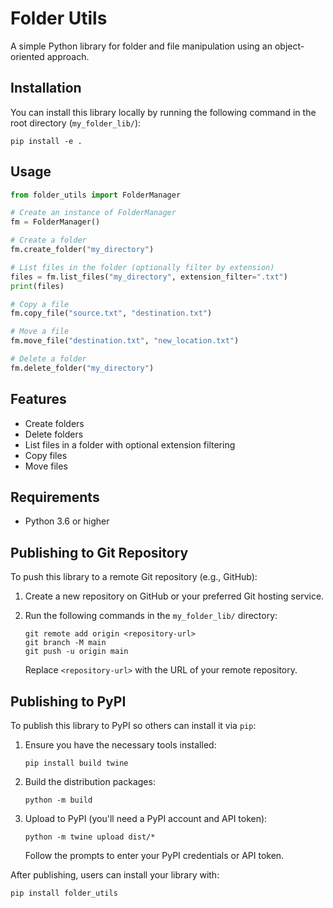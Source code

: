 # Folder Utils

A simple Python library for folder and file manipulation using an object-oriented approach.

## Installation

You can install this library locally by running the following command in the root directory (`my_folder_lib/`):

```
pip install -e .
```

## Usage

```python
from folder_utils import FolderManager

# Create an instance of FolderManager
fm = FolderManager()

# Create a folder
fm.create_folder("my_directory")

# List files in the folder (optionally filter by extension)
files = fm.list_files("my_directory", extension_filter=".txt")
print(files)

# Copy a file
fm.copy_file("source.txt", "destination.txt")

# Move a file
fm.move_file("destination.txt", "new_location.txt")

# Delete a folder
fm.delete_folder("my_directory")
```

## Features

- Create folders
- Delete folders
- List files in a folder with optional extension filtering
- Copy files
- Move files

## Requirements

- Python 3.6 or higher

## Publishing to Git Repository

To push this library to a remote Git repository (e.g., GitHub):

1. Create a new repository on GitHub or your preferred Git hosting service.
2. Run the following commands in the `my_folder_lib/` directory:

   ```
   git remote add origin <repository-url>
   git branch -M main
   git push -u origin main
   ```

   Replace `<repository-url>` with the URL of your remote repository.

## Publishing to PyPI

To publish this library to PyPI so others can install it via `pip`:

1. Ensure you have the necessary tools installed:

   ```
   pip install build twine
   ```

2. Build the distribution packages:

   ```
   python -m build
   ```

3. Upload to PyPI (you'll need a PyPI account and API token):

   ```
   python -m twine upload dist/*
   ```

   Follow the prompts to enter your PyPI credentials or API token.

After publishing, users can install your library with:

```
pip install folder_utils
